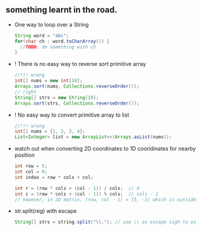 ## something learnt in the road.

* One way to loop over a String
  ```java
  String word = "abc";
  for(char ch : word.toCharArray()) {
    //TODO: do something with ch
  }
  ```
  
* ! There is no easy way to reverse sort primitive array
  ```java
  //!!! wrong
  int[] nums = new int[10];
  Arrays.sort(nums, Collections.reverseOrder());
  // right
  String[] strs = new String[10];
  Arrays.sort(strs, Collections.reverseOrder());
  ```
  
* ! No easy way to convert primitive array to list  
  ```java
  //!!! wrong
  int[] nums = {1, 2, 3, 4};
  List<Integer> list = new ArrayList<>(Arrays.asList(nums));
  ```
  
* watch out when converting 2D coordinates to 1D cooridinates for nearby position
  ```java
  int row = 5;
  int col = 0;
  int index = row * cols + col;
  
  int r = (row * cols + (col - 1)) / cols;  // 4
  int c = (row * cols + (col - 1)) % cols;  // cols - 1
  // however, in 2D matrix, (row, col - 1) = (5, -1) which is outside of boundary
  ```

* str.split(reg) with escape
  ```java
  String[] strs = string.split("\\."); // use \\ as escape sigh to escape . 
  ```
  
  